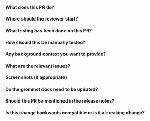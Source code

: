 <!--- Provide a general summary of the PR in the Title above -->

#### What does this PR do?

#### Where should the reviewer start?

#### What testing has been done on this PR?

#### How should this be manually tested?

#### Any background context you want to provide?

#### What are the relevant issues?

#### Screenshots (if appropriate)

#### Do the grommet docs need to be updated?

#### Should this PR be mentioned in the release notes?

#### Is this change backwards compatible or is it a breaking change?
